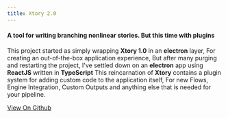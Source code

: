 ```yaml
---
title: Xtory 2.0
---
```

#### A tool for writing branching nonlinear stories. But this time with plugins

This project started as simply wrapping __Xtory 1.0__ in an __electron__ layer,
For creating an out-of-the-box application experience, But after many purging
and restarting the project, I've settled down on an __electron__ app using __ReactJS__ written
in __TypeScript__ This reincarnation of __Xtory__ contains a plugin system for
adding custom code to the application itself, For new Flows, Engine Integration, Custom Outputs
and anything else that is needed for your pipeline.

<a class="button" href="https://github.com/rzvxa/xtory" target="_blank" rel="noopener noreferrer">View On Github</a>
